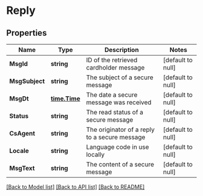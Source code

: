 # Reply

## Properties
Name | Type | Description | Notes
------------ | ------------- | ------------- | -------------
**MsgId** | **string** | ID of the retrieved cardholder message | [default to null]
**MsgSubject** | **string** | The subject of a secure message | [default to null]
**MsgDt** | [**time.Time**](time.Time.md) | The date a secure message was received | [default to null]
**Status** | **string** | The read status of a secure message | [default to null]
**CsAgent** | **string** | The originator of a reply to a secure message | [default to null]
**Locale** | **string** | Language code in use locally | [default to null]
**MsgText** | **string** | The content of a secure message | [default to null]

[[Back to Model list]](../README.md#documentation-for-models) [[Back to API list]](../README.md#documentation-for-api-endpoints) [[Back to README]](../README.md)

